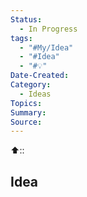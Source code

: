 ```yaml
---
Status:
  - In Progress
tags:
  - "#My/Idea"
  - "#Idea"
  - "#💡"
Date-Created: 
Category:
  - Ideas
Topics: 
Summary: 
Source:
---
```

⬆️:: 

## Idea

